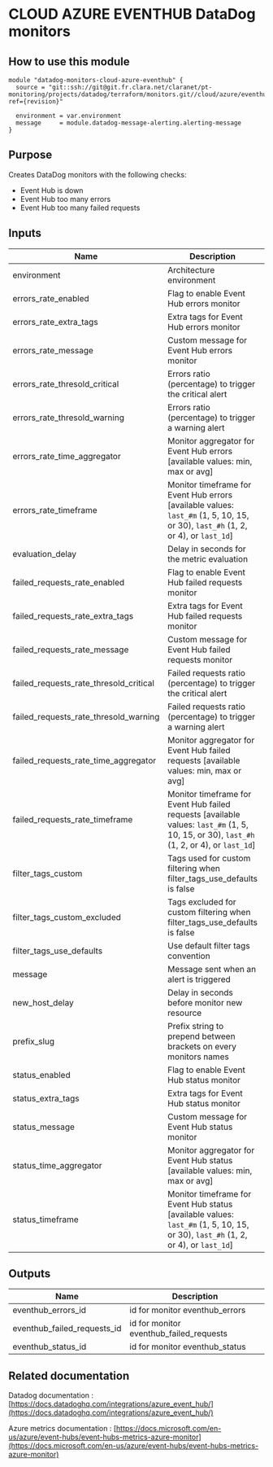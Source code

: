 # CLOUD AZURE EVENTHUB DataDog monitors

## How to use this module

```
module "datadog-monitors-cloud-azure-eventhub" {
  source = "git::ssh://git@git.fr.clara.net/claranet/pt-monitoring/projects/datadog/terraform/monitors.git//cloud/azure/eventhub?ref={revision}"

  environment = var.environment
  message     = module.datadog-message-alerting.alerting-message
}

```

## Purpose

Creates DataDog monitors with the following checks:

- Event Hub is down
- Event Hub too many errors
- Event Hub too many failed requests

## Inputs

| Name | Description | Type | Default | Required |
|------|-------------|:----:|:-----:|:-----:|
| environment | Architecture environment | string | n/a | yes |
| errors\_rate\_enabled | Flag to enable Event Hub errors monitor | string | `"true"` | no |
| errors\_rate\_extra\_tags | Extra tags for Event Hub errors monitor | list(string) | `[]` | no |
| errors\_rate\_message | Custom message for Event Hub errors monitor | string | `""` | no |
| errors\_rate\_thresold\_critical | Errors ratio (percentage) to trigger the critical alert | string | `"90"` | no |
| errors\_rate\_thresold\_warning | Errors ratio (percentage) to trigger a warning alert | string | `"50"` | no |
| errors\_rate\_time\_aggregator | Monitor aggregator for Event Hub errors [available values: min, max or avg] | string | `"min"` | no |
| errors\_rate\_timeframe | Monitor timeframe for Event Hub errors [available values: `last_#m` (1, 5, 10, 15, or 30), `last_#h` (1, 2, or 4), or `last_1d`] | string | `"last_5m"` | no |
| evaluation\_delay | Delay in seconds for the metric evaluation | string | `"900"` | no |
| failed\_requests\_rate\_enabled | Flag to enable Event Hub failed requests monitor | string | `"true"` | no |
| failed\_requests\_rate\_extra\_tags | Extra tags for Event Hub failed requests monitor | list(string) | `[]` | no |
| failed\_requests\_rate\_message | Custom message for Event Hub failed requests monitor | string | `""` | no |
| failed\_requests\_rate\_thresold\_critical | Failed requests ratio (percentage) to trigger the critical alert | string | `"90"` | no |
| failed\_requests\_rate\_thresold\_warning | Failed requests ratio (percentage) to trigger a warning alert | string | `"50"` | no |
| failed\_requests\_rate\_time\_aggregator | Monitor aggregator for Event Hub failed requests [available values: min, max or avg] | string | `"min"` | no |
| failed\_requests\_rate\_timeframe | Monitor timeframe for Event Hub failed requests [available values: `last_#m` (1, 5, 10, 15, or 30), `last_#h` (1, 2, or 4), or `last_1d`] | string | `"last_5m"` | no |
| filter\_tags\_custom | Tags used for custom filtering when filter_tags_use_defaults is false | string | `"*"` | no |
| filter\_tags\_custom\_excluded | Tags excluded for custom filtering when filter_tags_use_defaults is false | string | `""` | no |
| filter\_tags\_use\_defaults | Use default filter tags convention | string | `"true"` | no |
| message | Message sent when an alert is triggered | string | n/a | yes |
| new\_host\_delay | Delay in seconds before monitor new resource | string | `"300"` | no |
| prefix\_slug | Prefix string to prepend between brackets on every monitors names | string | `""` | no |
| status\_enabled | Flag to enable Event Hub status monitor | string | `"true"` | no |
| status\_extra\_tags | Extra tags for Event Hub status monitor | list(string) | `[]` | no |
| status\_message | Custom message for Event Hub status monitor | string | `""` | no |
| status\_time\_aggregator | Monitor aggregator for Event Hub status [available values: min, max or avg] | string | `"max"` | no |
| status\_timeframe | Monitor timeframe for Event Hub status [available values: `last_#m` (1, 5, 10, 15, or 30), `last_#h` (1, 2, or 4), or `last_1d`] | string | `"last_5m"` | no |

## Outputs

| Name | Description |
|------|-------------|
| eventhub\_errors\_id | id for monitor eventhub_errors |
| eventhub\_failed\_requests\_id | id for monitor eventhub_failed_requests |
| eventhub\_status\_id | id for monitor eventhub_status |

## Related documentation

Datadog documentation : [https://docs.datadoghq.com/integrations/azure_event_hub/](https://docs.datadoghq.com/integrations/azure_event_hub/)

Azure metrics documentation : [https://docs.microsoft.com/en-us/azure/event-hubs/event-hubs-metrics-azure-monitor](https://docs.microsoft.com/en-us/azure/event-hubs/event-hubs-metrics-azure-monitor)
